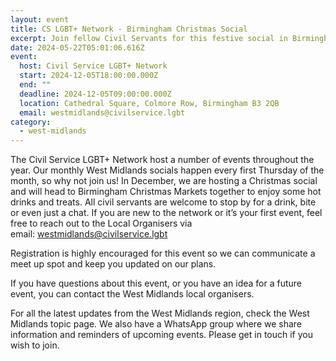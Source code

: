 ```yaml
---
layout: event
title: CS LGBT+ Network - Birmingham Christmas Social
excerpt: Join fellow Civil Servants for this festive social in Birmingham.
date: 2024-05-22T05:01:06.616Z
event:
  host: Civil Service LGBT+ Network
  start: 2024-12-05T18:00:00.000Z
  end: ""
  deadline: 2024-12-05T09:00:00.000Z
  location: Cathedral Square, Colmore Row, Birmingham B3 2QB
  email: westmidlands@civilservice.lgbt
category:
  - west-midlands
---
```

The Civil Service LGBT+ Network host a number of events throughout the year. Our monthly West Midlands socials happen every first Thursday of the month, so why not join us! In December, we are hosting a Christmas social and will head to Birmingham Christmas Markets together to enjoy some hot drinks and treats. All civil servants are welcome to stop by for a drink, bite or even just a chat. If you are new to the network or it’s your first event, feel free to reach out to the Local Organisers via email: [westmidlands@civilservice.lgbt](mailto:westmidlands@civilservice.lgbt)

Registration is highly encouraged for this event so we can communicate a meet up spot and keep you updated on our plans.

If you have questions about this event, or you have an idea for a future event, you can contact the West Midlands local organisers.

For all the latest updates from the West Midlands region, check the West Midlands topic page. We also have a WhatsApp group where we share information and reminders of upcoming events. Please get in touch if you wish to join.